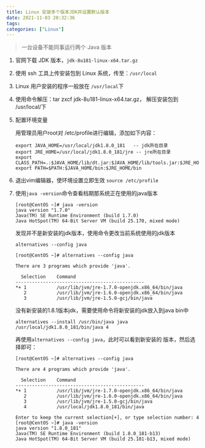 ```yaml
---
title: Linux 安装多个版本JDK并设置默认版本
date: 2021-11-03 20:32:36
tags: 
categories: ["Linux"]
---
```


> 一台设备不能同事运行两个 Java 版本

1. 官网下载 JDK 版本，`jdk-8u181-linux-x64.tar.gz`

2. 使用 ssh 工具上传安装包到 Linux 系统，传至：`/usr/local`

3. Linux 用户安装的程序一般放在 `/usr/local`下

<!--more-->

4. 使用命令解压：tar zxcf jdk-8u181-linux-x64.tar.gz， 解压安装包到 /usr/local/下

5. 配置环境变量

   用管理员用户root对 /etc/profile进行编辑，添加如下内容：

   ```shell
   export JAVA_HOME=/usr/local/jdk1.8.0_181   -- jdk所在目录
   export JRE_HOME=/usr/local/jdk1.8.0_181/jre -- jre所在目录
   export CLASS_PATH=.:$JAVA_HOME/lib/dt.jar:$JAVA_HOME/lib/tools.jar:$JRE_HOME/lib
   export PATH=$PATH:$JAVA_HOME/bin:$JRE_HOME/bin
   ```

6. 退出vim编辑器，使环境设置立即生效 `source /etc/profile`

7. 使用`java -version`命令查看档期那系统正在使用的java版本

   ```shell
   [root@CentOS ~]# java -version
   java version "1.7.0"
   Java(TM) SE Runtime Environment (build 1.7.0)
   Java HotSpot(TM) 64-Bit Server VM (build 25.170, mixed mode)
   ```

   发现并不是新安装的jdk版本，使用命令更改当前系统使用的jdk版本

   `alternatives --config java`

   ```shell
   [root@CentOS ~]# alternatives --config java
   
   There are 3 programs which provide 'java'.
   
     Selection    Command
   -----------------------------------------------
   *+ 1           /usr/lib/jvm/jre-1.7.0-openjdk.x86_64/bin/java
      2           /usr/lib/jvm/jre-1.6.0-openjdk.x86_64/bin/java
      3           /usr/lib/jvm/jre-1.5.0-gcj/bin/java
   ```

   没有新安装的1.8.1版本jdk，需要使用命令将新安装的jdk放入到java bin中

   `alternatives --install /usr/bin/java java /usr/local/jdk1.8.0_181/bin/java 4`

   再使用`alternatives --config java`，此时可以看到新安装的 版本，然后选择即可：

   ```shell
   [root@CentOS ~]# alternatives --config java
   
   There are 4 programs which provide 'java'.
   
     Selection    Command
   -----------------------------------------------
   *+ 1           /usr/lib/jvm/jre-1.7.0-openjdk.x86_64/bin/java
      2           /usr/lib/jvm/jre-1.6.0-openjdk.x86_64/bin/java
      3           /usr/lib/jvm/jre-1.5.0-gcj/bin/java
      4           /usr/local/jdk1.8.0_181/bin/java
   
   Enter to keep the current selection[+], or type selection number: 4
   [root@CentOS ~]# java -version
   java version "1.8.0_181"
   Java(TM) SE Runtime Environment (build 1.8.0_181-b13)
   Java HotSpot(TM) 64-Bit Server VM (build 25.181-b13, mixed mode)
   ```

